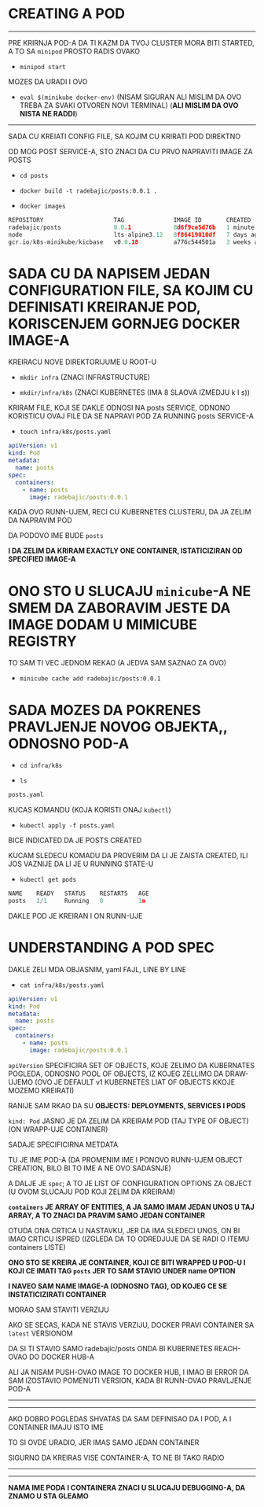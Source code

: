 # CREATING A POD

***

PRE KRIRNJA POD-A DA TI KAZM DA TVOJ CLUSTER MORA BITI STARTED, A TO SA `minipod` PROSTO RADIS OVAKO

- `minipod start`

MOZES DA URADI I OVO

- `eval $(minikube docker-env)` (NISAM SIGURAN ALI MISLIM DA OVO TREBA ZA SVAKI OTVOREN NOVI TERMINAL) (**ALI MISLIM DA OVO NISTA NE RADDI**)

***

SADA CU KREIATI CONFIG FILE, SA KOJIM CU KRIRATI POD DIREKTNO

OD MOG POST SERVICE-A, STO ZNACI DA CU PRVO NAPRAVITI IMAGE ZA POSTS

- `cd posts`

- `docker build -t radebajic/posts:0.0.1 .`
  
- `docker images`

```c
REPOSITORY                    TAG              IMAGE ID       CREATED        SIZE
radebajic/posts               0.0.1            8d6f9ce5d76b   1 minute ago   125MB
node                          lts-alpine3.12   8f86419010df   7 days ago     117MB
gcr.io/k8s-minikube/kicbase   v0.0.18          a776c544501a   3 weeks ago    1.08GB
```

# SADA CU DA NAPISEM JEDAN CONFIGURATION FILE, SA KOJIM CU DEFINISATI KREIRANJE POD, KORISCENJEM GORNJEG DOCKER IMAGE-A

KREIRACU NOVE DIREKTORIJUME U ROOT-U

- `mkdir infra` (ZNACI INFRASTRUCTURE)

- `mkdir/infra/k8s` (ZNACI KUBERNETES (IMA 8 SLAOVA IZMEDJU k I s))

KRIRAM FILE, KOJI SE DAKLE ODNOSI NA posts SERVICE, ODNONO KORISTICU OVAJ FILE DA SE NAPRAVI POD ZA RUNNING posts SERVICE-A

- `touch infra/k8s/posts.yaml`

```yaml
apiVersion: v1
kind: Pod
metadata:
  name: posts
spec:
  containers:
    - name: posts
      image: radebajic/posts:0.0.1
```

KADA OVO RUNN-UJEM, RECI CU KUBERNETES CLUSTERU, DA JA ZELIM DA NAPRAVIM POD

DA PODOVO IME BUDE `posts`

**I DA ZELIM DA KRIRAM EXACTLY ONE CONTAINER, ISTATICIZIRAN OD SPECIFIED IMAGE-A**

# ONO STO U SLUCAJU `minicube`-A NE SMEM DA ZABORAVIM JESTE DA IMAGE DODAM U MIMICUBE REGISTRY

TO SAM TI VEC JEDNOM REKAO (A JEDVA SAM SAZNAO ZA OVO)

- `minicube cache add radebajic/posts:0.0.1`

# SADA MOZES DA POKRENES PRAVLJENJE NOVOG OBJEKTA,, ODNOSNO POD-A

- `cd infra/k8s`

- `ls`

```bash
posts.yaml
```

KUCAS KOMANDU (KOJA KORISTI ONAJ `kubectl`)

- `kubectl apply -f posts.yaml`

BICE INDICATED DA JE POSTS CREATED

KUCAM SLEDECU KOMADU DA PROVERIM DA LI JE ZAISTA CREATED, ILI JOS VAZNIJE DA LI JE U RUNNING STATE-U

- `kubectl get pods`

```c
NAME    READY   STATUS    RESTARTS   AGE
posts   1/1     Running   0          1m

```

DAKLE POD JE KREIRAN I ON RUNN-UJE

# UNDERSTANDING A POD SPEC

DAKLE ZELI MDA OBJASNIM, yaml FAJL, LINE BY LINE

- `cat infra/k8s/posts.yaml`

```yaml
apiVersion: v1
kind: Pod
metadata:
  name: posts
spec:
  containers:
    - name: posts
      image: radebajic/posts:0.0.1

```

`apiVersion` SPECIFICIRA SET OF OBJECTS, KOJE ZELIMO DA KUBERNATES POGLEDA, ODNOSNO POOL OF OBJECTS, IZ KOJEG ZELLIMO DA DRAW-UJEMO (OVO JE DEFAULT v1 KUBERNETES LIAT OF OBJECTS KKOJE MOZEMO KREIRATI)

RANIJE SAM RKAO DA SU **OBJECTS: DEPLOYMENTS, SERVICES I PODS**

`kind: Pod` JASNO JE DA ZELIM DA KREIRAM POD (TAJ TYPE OF OBJECT) (ON WRAPP-UJE CONTAINER)

SADAJE SPECIFICIRNA METDATA

TU JE IME POD-A (DA PROMENIM IME I PONOVO RUNN-UJEM OBJECT CREATION, BILO BI TO IME A NE OVO SADASNJE)

A DALJE JE `spec`; A TO JE LIST OF CONFIGURATION OPTIONS ZA OBJECT (U OVOM SLUCAJU POD KOJI ZELIM DA KREIRAM)

**`containers` JE ARRAY OF ENTITIES, A JA SAMO IMAM JEDAN UNOS U TAJ ARRAY, A TO ZNACI DA PRAVIM SAMO JEDAN CONTAINER**

OTUDA ONA CRTICA U NASTAVKU, JER DA IMA SLEDECI UNOS, ON BI IMAO CRTICU ISPRED (IZGLEDA DA TO ODREDJUJE DA SE RADI O ITEMU containers LISTE)

**ONO STO SE KREIRA JE CONTAINER, KOJI CE BITI WRAPPED U POD-U I KOJI CE IMATI TAG `posts` JER TO SAM STAVIO UNDER name OPTION**

**I NAVEO SAM NAME IMAGE-A (ODNOSNO TAG), OD KOJEG CE SE INSTATICIZIRATI CONTAINER**

MORAO SAM STAVITI VERZIJU

AKO SE SECAS, KADA NE STAVIS VERZIJU, DOCKER PRAVI CONTAINER SA `latest` VERSIONOM

DA SI TI STAVIO SAMO radebajic/posts ONDA BI KUBERNETES REACH-OVAO DO DOCKER HUB-A

ALI JA NISAM PUSH-OVAO IMAGE TO DOCKER HUB, I IMAO BI ERROR DA SAM IZOSTAVIO POMENUTI VERSION, KADA BI RUNN-OVAO PRAVLJENJE POD-A

***
***

AKO DOBRO POGLEDAS SHVATAS DA SAM DEFINISAO DA I POD, A I CONTAINER IMAJU ISTO IME

TO SI OVDE URADIO, JER IMAS SAMO JEDAN CONTAINER

SIGURNO DA KREIRAS VISE CONTAINER-A, TO NE BI TAKO RADIO

***
***


**NAMA IME PODA I CONTAINERA ZNACI U SLUCAJU DEBUGGING-A, DA ZNAMO U STA GLEAMO**

